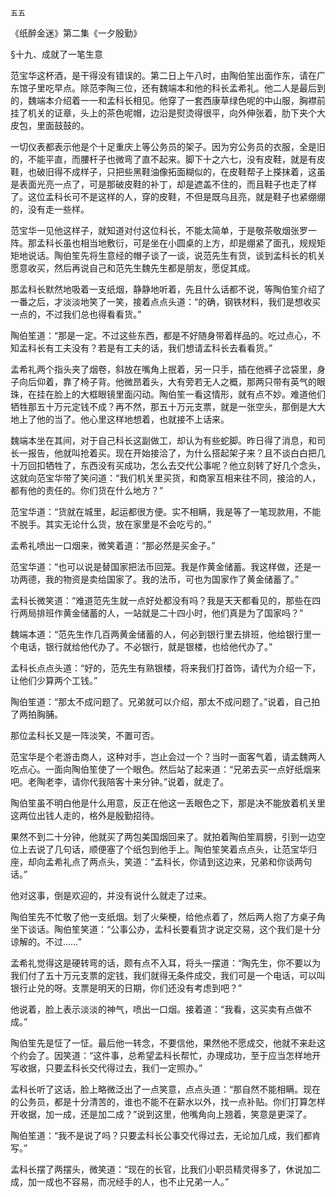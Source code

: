     五五 

   《纸醉金迷》第二集《一夕殷勤》

   §十九、成就了一笔生意

   范宝华这杯酒，是干得没有错误的。第二日上午八时，由陶伯笙出面作东，请在广东馆子里吃早点。除范李陶三位，还有魏端本和他的科长孟希礼。他二人是最后到的，魏端本介绍着一一和孟科长相见。他穿了一套西康草绿色呢的中山服，胸襟前挂了机关的证章，头上的茶色呢帽，边沿是熨烫得很平，向外伸张着，肋下夹个大皮包，里面鼓鼓的。

   一切仪表都表示他是个十足重庆上等公务员的架子。因为穷公务员的衣服，全是旧的，不能平直，而腰杆子也微弯了直不起来。脚下十之六七，没有皮鞋，就是有皮鞋，也破旧得不成样子，只把些黑鞋油像拓面糊似的，在皮鞋帮子上搽抹着，这虽是表面光亮一点了，可是那破皮鞋的补丁，却是遮盖不住的，而且鞋子也走了样了。这位孟科长可不是这样的人，穿的皮鞋，不但是既乌且亮，就是鞋子也紧绷绷的，没有走一些样。

   范宝华一见他这样子，就知道对付这位科长，不能太简单，于是敬茶敬烟张罗一阵。那孟科长虽也相当地敷衍，可是坐在小圆桌的上方，却是绷紧了面孔，规规矩矩地说话。陶伯笙先将生意经的帽子谈了一谈，说范先生有货，谈到孟科长的机关愿意收买，然后再说自己和范先生魏先生都是朋友，愿促其成。

   那孟科长默然地吸着一支纸烟，静静地听着，先且什么话都不说，等陶伯笙介绍了一番之后，才淡淡地笑了一笑，接着点点头道：“的确，钢铁材料，我们是想收买一点的，不过我们总也得看看货。”

   陶伯笙道：“那是一定。不过这些东西，都是不好随身带着样品的。吃过点心，不知孟科长有工夫没有？若是有工夫的话，我们想请孟科长去看看货。”

   孟希礼两个指头夹了烟卷，斜放在嘴角上抿着，另一只手，插在他裤子岔袋里，身子向后仰着，靠了椅子背。他微昂着头，大有旁若无人之概，那两只带有英气的眼珠，在挂在脸上的大框眼镜里面闪动。陶伯笙一看这情形，就有点不妙。难道他们牺牲那五十万元定钱不成？再不然，那五十万元支票，就是一张空头，那倒是大大地上了他的当了。他心里这样地想着，也就接不上话来。

   魏端本坐在其间，对于自己科长这副做工，却认为有些蛇脚。昨日得了消息，和司长一报告，他就叫抢着买。现在开始接洽了，为什么搭起架子来？且不谈白白把几十万回扣牺牲了，东西没有买成功，怎么去交代公事呢？他立刻转了好几个念头，这就向范宝华带了笑问道：“我们机关里买货，和商家互相来往不同，接洽的人，都有他的责任的。你们货在什么地方？”

   范宝华道：“货就在城里，起运都很方便。实不相瞒，我是等了一笔现款用，不能不脱手。其实无论什么货，放在家里是不会吃亏的。”

   孟希礼喷出一口烟来，微笑着道：“那必然是买金子。”

   范宝华道：“也可以说是替国家把法币回笼。我是作黄金储蓄。我这样做，还是一功两德，我的物资是卖给国家了。我的法币，可也为国家作了黄金储蓄了。”

   孟科长微笑道：“难道范先生就一点好处都没有吗？我是天天都看见的，那些在四行两局排班作黄金储蓄的人，一站就是二十四小时，他们真是为了国家吗？”

   魏端本道：“范先生作几百两黄金储蓄的人，何必到银行里去排班，他给银行里一个电话，银行就给他代办了。不必银行，就是银楼，也给他代办了。”

   孟科长点点头道：“好的，范先生有熟银楼，将来我们打首饰，请代为介绍一下，让他们少算两个工钱。”

   陶伯笙道：“那太不成问题了。兄弟就可以介绍，那太不成问题了。”说着，自己拍了两拍胸脯。

   那位孟科长又是一阵淡笑，不置可否。

   范宝华是个老游击商人，这种对手，岂止会过一个？当时一面客气着，请孟魏两人吃点心。一面向陶伯笙使了一个眼色。然后站了起来道：“兄弟去买一点好纸烟来吧。老陶老李，请你代我陪客十来分钟。”说着，就走了。

   陶伯笙虽不明白他是什么用意，反正在他这一丢眼色之下，那是决不能放着机关里这两位出钱人走的，格外是殷勤招待。

   果然不到二十分钟，他就买了两包美国烟回来了。就拍着陶伯笙肩膀，引到一边空位上去说了几句话，顺便塞了个纸包到他手上。陶伯笙笑着点点头，让范宝华归座，却向孟希礼点了两点头，笑道：“孟科长，你请到这边来，兄弟和你谈两句话。”

   他对这事，倒是欢迎的，并没有说什么就走了过来。

   陶伯笙先不忙敬了他一支纸烟。划了火柴梗，给他点着了，然后两人抱了方桌子角坐下谈话。陶伯笙笑道：“公事公办，孟科长要看货才说定交易，这个我们是十分谅解的。不过……”

   孟希礼觉得这是硬转弯的话，颇有点不入耳，将头一摆道：“陶先生，你不要以为我们付了五十万元支票的定钱，我们就得无条件成交，我们可是一个电话，可以叫银行止兑的呀。支票是明天的日期，你们还没有考虑到吧？”

   他说着，脸上表示淡淡的神气，喷出一口烟。接着道：“我看，这买卖有点做不成。”

   陶伯笙先是怔了一怔。最后他一转念，不要信他，果然他不愿成交，他就不来赴这个约会了。因笑道：“这件事，总希望孟科长帮忙，办理成功，至于应当怎样地开写收据，只要孟科长交代得过去，我们一定照办。”

   孟科长听了这话，脸上略微泛出了一点笑意，点点头道：“那自然不能相瞒。现在的公务员，都是十分清苦的，谁也不能不在薪水以外，找一点补贴。你们打算怎样开收据，加一成，还是加二成？”说到这里，他嘴角向上翘着，笑意是更深了。

   陶伯笙道：“我不是说了吗？只要孟科长公事交代得过去，无论加几成，我们都肯写。”

   孟科长摆了两摆头，微笑道：“现在的长官，比我们小职员精灵得多了，休说加二成，加一成也不容易，而况经手的人，也不止兄弟一人。”

